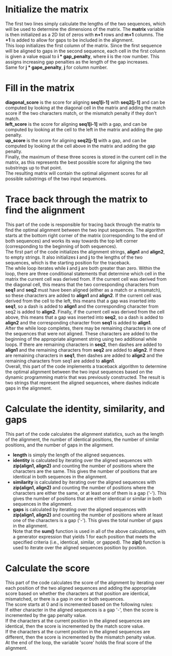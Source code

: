 # Initialize the matrix
The first two lines simply calculate the lengths of the two sequences, which will be used to determine the dimensions of the matrix. The **matrix** variable is then initialized as a 2D list of zeros with **n+1** rows and **m+1** columns. The **+1** is added to allow for gaps to be included in the alignment.  
This loop initializes the first column of the matrix. Since the first sequence will be aligned to gaps in the second sequence, each cell in the first column is given a value equal to **i * gap_penalty**, where **i** is the row number. This assigns increasing gap penalties as the length of the gap increases.  
Same for **j * gape_penalty**, **j** for column number.    
# Fill in the matrix  
**diagonal_score** is the score for aligning **seq1[i-1]** with **seq2[j-1]** and can be computed by looking at the diagonal cell in the matrix and adding the match score if the two characters match, or the mismatch penalty if they don't match.  
**left_score** is the score for aligning **seq1[i-1]** with a gap, and can be computed by looking at the cell to the left in the matrix and adding the gap penalty.  
**up_score** is the score for aligning **seq2[j-1]** with a gap, and can be computed by looking at the cell above in the matrix and adding the gap penalty.  
Finally, the maximum of these three scores is stored in the current cell in the matrix, as this represents the best possible score for aligning the two substrings up to that point.  
The resulting matrix will contain the optimal alignment scores for all possible substrings of the two input sequences.  
# Trace back through the matrix to find the alignment  
This part of the code is responsible for tracing back through the matrix to find the optimal alignment between the two input sequences. The algorithm starts at the bottom right corner of the matrix (corresponding to the end of both sequences) and works its way towards the top left corner (corresponding to the beginning of both sequences).  
The first part of the code initializes the alignment strings, **align1** and **align2**, to empty strings. It also initializes **i** and **j** to the lengths of the two sequences, which is the starting position for the traceback.  
The while loop iterates while **i** and **j** are both greater than zero. Within the loop, there are three conditional statements that determine which cell in the matrix the current cell was derived from. If the current cell was derived from the diagonal cell, this means that the two corresponding characters from **seq1** and **seq2** must have been aligned (either as a match or a mismatch), so these characters are added to **align1** and **align2**. If the current cell was derived from the cell to the left, this means that a gap was inserted into **seq1**, so a dash is added to **align1** and the corresponding character from seq2 is added to **align2**. Finally, if the current cell was derived from the cell above, this means that a gap was inserted into **seq2**, so a dash is added to **align2** and the corresponding character from **seq1** is added to **align1**.  
After the while loop completes, there may be remaining characters in one of the sequences that were not aligned. These characters are added to the beginning of the appropriate alignment string using two additional while loops. If there are remaining characters in **seq2**, then dashes are added to **align1** and the remaining characters from **seq2** are added to **align2**. If there are remaining characters in **seq1**, then dashes are added to **align2** and the remaining characters from seq1 are added to **align1**.  
Overall, this part of the code implements a traceback algorithm to determine the optimal alignment between the two input sequences based on the dynamic programming matrix that was previously constructed. The result is two strings that represent the aligned sequences, where dashes indicate gaps in the alignment.  
# Calculate the identity, similarity, and gaps  
This part of the code calculates the alignment statistics, such as the length of the alignment, the number of identical positions, the number of similar positions, and the number of gaps in the alignment.  
* **length** is simply the length of the aligned sequences.  
* **identity** is calculated by iterating over the aligned sequences with **zip(align1, align2)** and counting the number of positions where the characters are the same. This gives the number of positions that are identical in both sequences in the alignment.  
* **similarity** is calculated by iterating over the aligned sequences with **zip(align1, align2)** and counting the number of positions where the characters are either the same, or at least one of them is a gap ('-'). This gives the number of positions that are either identical or similar in both sequences in the alignment.  
* **gaps** is calculated by iterating over the aligned sequences with **zip(align1, align2)** and counting the number of positions where at least one of the characters is a gap ('-'). This gives the total number of gaps in the alignment.  
Note that the **sum()** function is used in all of the above calculations, with a generator expression that yields 1 for each position that meets the specified criteria (i.e., identical, similar, or gapped). The **zip()** function is used to iterate over the aligned sequences position by position.  
# Calculate the score  
This part of the code calculates the score of the alignment by iterating over each position of the two aligned sequences and adding the appropriate score based on whether the characters at that position are identical, mismatched, or there is a gap in one or both sequences.  
The score starts at 0 and is incremented based on the following rules:  
If either character in the aligned sequences is a gap '-', then the score is incremented by the gap penalty value.  
If the characters at the current position in the aligned sequences are identical, then the score is incremented by the match score value.  
If the characters at the current position in the aligned sequences are different, then the score is incremented by the mismatch penalty value.  
At the end of the loop, the variable 'score' holds the final score of the alignment.  
